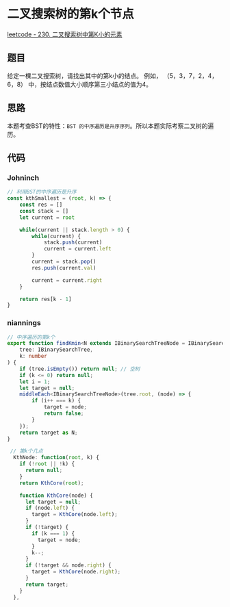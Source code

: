 
# 二叉搜索树的第k个节点

[leetcode - 230. 二叉搜索树中第K小的元素](https://leetcode-cn.com/problems/kth-smallest-element-in-a-bst/)

## 题目
给定一棵二叉搜索树，请找出其中的第k小的结点。 例如， （5，3，7，2，4，6，8） 中，按结点数值大小顺序第三小结点的值为4。

## 思路
本题考查BST的特性：`BST 的中序遍历是升序序列`。所以本题实际考察二叉树的遍历。

## 代码

### Johninch
```js
// 利用BST的中序遍历是升序
const kthSmallest = (root, k) => {
    const res = []
    const stack = []
    let current = root

    while(current || stack.length > 0) {
        while(current) {
            stack.push(current)
            current = current.left
        }
        current = stack.pop()
        res.push(current.val)

        current = current.right
    }

    return res[k - 1]
}
```

### niannings
```ts
// 中序遍历的第k个
export function findKmin<N extends IBinarySearchTreeNode = IBinarySearchTreeNode>(
    tree: IBinarySearchTree,
    k: number
) {
    if (tree.isEmpty()) return null; // 空树
    if (k <= 0) return null;
    let i = 1;
    let target = null;
    middleEach<IBinarySearchTreeNode>(tree.root, (node) => {
        if (i++ === k) {
            target = node;
            return false;
        }
    });
    return target as N;
}
```

```js
 // 第k个几点
  KthNode: function(root, k) {
    if (!root || !k) {
      return null;
    }
    return KthCore(root);

    function KthCore(node) {
      let target = null;
      if (node.left) {
        target = KthCore(node.left);
      }
      if (!target) {
        if (k === 1) {
          target = node;
        }
        k--;
      }
      if (!target && node.right) {
        target = KthCore(node.right);
      }
      return target;
    }
  },
```